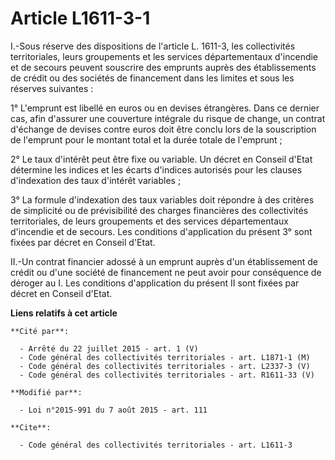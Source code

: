 # Article L1611-3-1

I.-Sous réserve des dispositions de l'article L. 1611-3, les collectivités territoriales, leurs groupements et les services
départementaux d'incendie et de secours peuvent souscrire des emprunts auprès des établissements de crédit ou des sociétés de
financement dans les limites et sous les réserves suivantes : 

1° L'emprunt est libellé en euros ou en devises étrangères. Dans ce dernier cas, afin d'assurer une couverture intégrale du
risque de change, un contrat d'échange de devises contre euros doit être conclu lors de la souscription de l'emprunt pour le
montant total et la durée totale de l'emprunt ; 

2° Le taux d'intérêt peut être fixe ou variable. Un décret en Conseil d'Etat détermine les indices et les écarts d'indices
autorisés pour les clauses d'indexation des taux d'intérêt variables ; 

3° La formule d'indexation des taux variables doit répondre à des critères de simplicité ou de prévisibilité des charges
financières des collectivités territoriales, de leurs groupements et des services départementaux d'incendie et de secours.
Les conditions d'application du présent 3° sont fixées par décret en Conseil d'Etat. 

II.-Un contrat financier adossé à un emprunt auprès d'un établissement de crédit ou d'une société de financement ne peut
avoir pour conséquence de déroger au I. Les conditions d'application du présent II sont fixées par décret en Conseil d'Etat.

**Liens relatifs à cet article**

	**Cité par**:

	  - Arrêté du 22 juillet 2015 - art. 1 (V)
	  - Code général des collectivités territoriales - art. L1871-1 (M)
	  - Code général des collectivités territoriales - art. L2337-3 (V)
	  - Code général des collectivités territoriales - art. R1611-33 (V)

	**Modifié par**:

	  - Loi n°2015-991 du 7 août 2015 - art. 111

	**Cite**:

	  - Code général des collectivités territoriales - art. L1611-3
